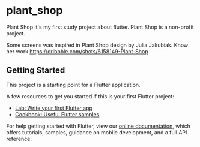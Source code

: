 # plant_shop

Plant Shop it's my first study project about flutter.
Plant Shop is a non-profit project.

Some screens was inspired in  Plant Shop design by Julia Jakubiak. Know her work https://dribbble.com/shots/6158149-Plant-Shop

## Getting Started

This project is a starting point for a Flutter application.

A few resources to get you started if this is your first Flutter project:

- [Lab: Write your first Flutter app](https://flutter.dev/docs/get-started/codelab)
- [Cookbook: Useful Flutter samples](https://flutter.dev/docs/cookbook)

For help getting started with Flutter, view our
[online documentation](https://flutter.dev/docs), which offers tutorials,
samples, guidance on mobile development, and a full API reference.
